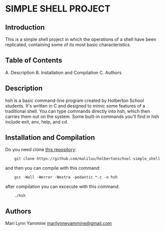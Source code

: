 # SIMPLE SHELL PROJECT

## Introduction

This is a simple shell project in which the operations of a shell have been replicated, containing some of its most basic characteristics.

## Table of Contents
A. Description
B. Installation and Compilation
C. Authors

## Description

  hsh is a basic command-line program created by Holberton School students. It's written in C and designed to mimic some features of a traditional shell. You can type commands directly into hsh, which then carries them out on the system. Some built-in commands you'll find in hsh include exit, env, help, and cd.

## Installation and Compilation

Do you need clone [this repository](https://github.com/maliluu/holbertonschool-simple_shell):
```
	git clone https://github.com/maliluu/holbertonschool-simple_shell
```
and then you can compile with this command:
```
	gcc -Wall -Werror -Wextra -pedantic *.c -o hsh
```
after compilation you can excecute with this command:
```
	./hsh
```

## Authors
Mari Lynn Yammine <marilynneyammine@gmail.com>
